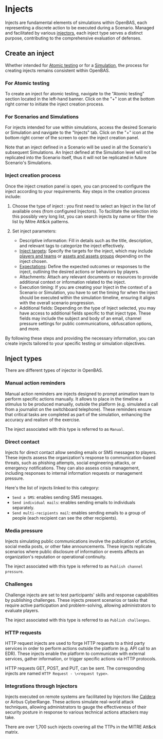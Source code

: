 # Injects

Injects are fundamental elements of simulations within OpenBAS, each representing a discrete action to be executed during a Scenario. Managed and facilitated by various [injectors](injectors.md), each inject type serves a distinct purpose, contributing to the comprehensive evaluation of defenses.

<!-- screenshot of a nice list of various type of inject in the screen "Simulation > [open one simulation] > Injects" -->


## Create an inject

Whether intended for [Atomic testing](atomic.md) or for a [Simulation](simulation.md), the process for creating injects remains consistent within OpenBAS.

<!-- Capture of a filtered list of inject during selection process -->

### For Atomic testing

To create an inject for atomic testing, navigate to the "Atomic testing" section located in the left-hand banner. Click on the "+" icon at the bottom right corner to initiate the inject creation process.

### For Scenarios and Simulations

For injects intended for use within simulations, access the desired Scenario or Simulation and navigate to the "Injects" tab. Click on the "+" icon at the bottom right corner of the screen to open the inject creation panel.

Note that an inject defined in a Scenario will be used in all the Scenario's subsequent Simulations. An Inject defined at the Simulation level will not be replicated into the Scenario itself, thus it will not be replicated in future Scenario's Simulations.

### Inject creation process

Once the inject creation panel is open, you can proceed to configure the inject according to your requirements. Key steps in the creation process include:

1. Choose the type of inject : you first need to select an Inject in the list of available ones (from configured Injectors). To facilitate the selection into this possibly very long list, you can search injects by name or filter the list by Mitre Att&ck patterns. 
2. Set inject parameters:

    - Descriptive information: Fill in details such as the title, description, and relevant tags to categorize the inject effectively. 
    - [Inject targets](targets.md): Specify the targets for the inject, which may include [players and teams](teams_and_players_and_organizations.md) or [assets and assets groups](assets.md) depending on the inject chosen. 
    - [Expectations](expectations.md): Define the expected outcomes or responses to the inject, outlining the desired actions or behaviors by players. 
    - Attachments: Attach any relevant documents or resources to provide additional context or information related to the inject. 
    - Execution timing: If you are creating your Inject in the context of a Scenario or Simulation, you have to set the timing for when the inject should be executed within the simulation timeline, ensuring it aligns with the overall scenario progression. 
    - Additional fields: Depending on the type of Inject selected, you may have access to additional fields specific to that inject type. These fields may include the subject and body of an email, channel pressure settings for public communications, obfuscation options, and more.

<!-- screenshot of the inject creation panel (i.e. "Simulation > [open one simulation] > Injects > [Click on "+"]") with some information fill -->

By following these steps and providing the necessary information, you can create injects tailored to your specific testing or simulation objectives.


## Inject types

There are different types of injector in OpenBAS.


### Manual action reminders

Manual action reminders are injects designed to prompt animation team to perform specific actions manually. It allows to place in the timeline a stimulus to be produced manually, outside the platform (e.g. simulated a call from a journalist on the switchboard telephone). These reminders ensure that critical tasks are completed as part of the simulation, enhancing the accuracy and realism of the exercise.

The inject associated with this type is referred to as `Manual`.


### Direct contact

Injects for direct contact allow sending emails or SMS messages to players. These injects assess the organization's response to communication-based threats, such as phishing attempts, social engineering attacks, or emergency notifications. They can also assess crisis management, including responses to internal information requests or management pressure.

Here's the list of injects linked to this category:

- `Send a SMS`: enables sending SMS messages.
- `Send individual mails`: enables sending emails to individuals separately.
- `Send multi-recipients mail`: enables sending emails to a group of people (each recipient can see the other recipients).


### Media pressure

Injects simulating public communications involve the publication of articles, social media posts, or other fake announcements. These injects replicate scenarios where public disclosure of information or events affects an organization's reputation or operational continuity.

The inject associated with this type is referred to as `Publish channel pressure`.


### Challenges

Challenge injects are set to test participants' skills and response capabilities by publishing challenges. These injects present scenarios or tasks that require active participation and problem-solving, allowing administrators to evaluate players.

The inject associated with this type is referred to as `Publish challenges`.


### HTTP requests

HTTP request injects are used to forge HTTP requests to a third party services in order to perform actions outside the platform (e.g. API call to an EDR). These injects enable the platform to communicate with external services, gather information, or trigger specific actions via HTTP protocols.

HTTP requests GET, POST, and PUT, can be sent. The corresponding injects are named `HTTP Request - \<request type>`.

### Integrations through Injectors

Injects executed on remote systems are facilitated by Injectors like [Caldera](inject-caldera.md) or Airbus CyberRange. These actions simulate real-world attack techniques, allowing administrators to gauge the effectiveness of their security posture in response to various technical actions attackers may take.

There are over 1,700 such injects covering all the TTPs in the MITRE Att&ck matrix.

<!-- screenshot of a nice list of Caldera/Airbus CyberRange inject in the screen "Simulation > [open one simulation] > Injects > [Click on "+"]" -->
